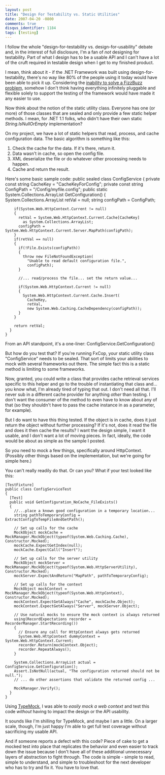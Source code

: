 ```yaml
---
layout: post
title: "Design For Testability vs. Static Utilities"
date: 2007-04-20 -0800
comments: true
disqus_identifier: 1184
tags: [testing]
---
```

I follow the whole "design-for-testability vs. design-for-usability"
debate and, in the interest of full disclosure, I'm a fan of *not*
designing for testability. Part of what I design has to be a usable API
and I can't have a lot of the cruft required in testable design when I
get to my finished product.

 I mean, think about it - if the .NET Framework was built using
design-for-testability, there's no way like 80% of the people using it
today would have been able to pick it up. Considering the [inability to
solve a FizzBuzz
problem](http://www.codinghorror.com/blog/archives/000781.html), somehow
I don't think having everything infinitely pluggable and flexible solely
to support the testing of the framework would have made it any easier to
use.

 Now think about the notion of the static utility class. Everyone has
one (or more) of those classes that are sealed and only provide a few
static helper methods. I mean, for .NET 1.1 folks, who didn't have their
own static *String.IsNullOrEmpty* implementation?

 On my project, we have a lot of static helpers that read, process, and
cache configuration data. The basic algorithm is something like this:

1. Check the cache for the data. If it's there, return it.
2. Data wasn't in cache, so open the config file.
3. XML deserialize the file or do whatever other processing needs to
    happen.
4. Cache and return the result.

 Here's some basic sample code:
    public sealed class ConfigService
    {
      private const string CacheKey = "CacheKeyForConfig";
      private const string ConfigPath = "/Config/myfile.config";
      public static System.Collections.ArrayList GetConfiguration()
      {
        System.Collections.ArrayList retVal = null;
        string configPath = ConfigPath;

        if(System.Web.HttpContext.Current != null)
        {
          retVal = System.Web.HttpContext.Current.Cache[CacheKey]
            as System.Collections.ArrayList;
          configPath = System.Web.HttpContext.Current.Server.MapPath(configPath);
        }
        if(retVal == null)
        {
          if(!File.Exists(configPath))
          {
            throw new FileNotFoundException(
              "Unable to read default configuration file.",
              configPath);
          }

          //... read/process the file... set the return value...

          if(System.Web.HttpContext.Current != null)
          {
            System.Web.HttpContext.Current.Cache.Insert(
              CacheKey,
              retVal,
              new System.Web.Caching.CacheDependency(configPath));
          }
        }

        return retVal;
      }
    }

 From an API standpoint, it's a one-liner:
ConfigService.GetConfiguration()

 But how do you test that? If you're running FxCop, your static utility
class "ConfigService" needs to be sealed. That sort of limits your
abilities to mock with several frameworks out there. The simple fact
this is a static method is limiting to some frameworks.

 Now, granted, you could write a class that provides cache retrieval
services specific to this helper and go to the trouble of instantiating
that class and... you know what, I'm already tired of typing that out. I
don't need all that. I'll never sub in a different cache provider for
anything *other* than testing. I don't want the consumer of the method
to even have to know about any of that (so they shouldn't have to pass
the cache instance in as a parameter, for example).

 But I do want to have this thing tested. If the object is in cache,
does it just return the object without further processing? If it's not,
does it read the file and does it then cache the results? I want the
design simple, I want it usable, and I don't want a lot of moving
pieces. In fact, ideally, the code would be about as simple as the
sample I posted.

 So you need to mock a few things, specifically around HttpContext.
(Possibly other things based on the implementation, but we're going for
simple here.)

 You can't really readily do that. Or can you? What if your test looked
like this:

    [TestFixture]
    public class ConfigServiceTest
    {
      [Test]
      public void GetConfiguration_NoCache_FileExists()
      {
        //...place a known good configuration in a temporary location...
        string pathToTemporaryConfig = ExtractConfigToTempFileAndGetPath();

        // Set up calls for the cache
        MockObject mockCache = MockManager.MockObject(typeof(System.Web.Caching.Cache), Constructor.Mocked);
        mockCache.ExpectGetIndex(null);
        mockCache.ExpectCall("Insert");

        // Set up calls for the server utility
        MockObject mockServer = MockManager.MockObject(typeof(System.Web.HttpServerUtility), Constructor.Mocked);
        mockServer.ExpectAndReturn("MapPath", pathToTemporaryConfig);

        // Set up calls for the context
        MockObject mockContext = MockManager.MockObject(typeof(System.Web.HttpContext), Constructor.Mocked);
        mockContext.ExpectGetAlways("Cache", mockCache.Object);
        mockContext.ExpectGetAlways("Server", mockServer.Object);

        // Use natural mocks to ensure the mock context is always returned
        using(RecordExpectations recorder = RecorderManager.StartRecording())
        {
          // Ensure any call for HttpContext always gets returned
          System.Web.HttpContext dummyContext = System.Web.HttpContext.Current;
          recorder.Return(mockContext.Object);
          recorder.RepeatAlways();
        }

        System.Collections.ArrayList actual = ConfigService.GetConfiguration();
        Assert.IsNotNull(actual, "The configuration returned should not be null.");
        // ... do other assertions that validate the returned config ...

        MockManager.Verify();
      }
    }

 Using [TypeMock](http://www.typemock.com), I was able to *easily mock a
web context* and test this code *without* having to impact the design or
the API usability.

 It sounds like I'm shilling for TypeMock, and maybe I am a little. On a
larger scale, though, I'm just happy I'm able to get full test coverage
without sacrificing my usable API.

 And if someone reports a defect with this code? Piece of cake to get a
mocked test into place that replicates the behavior and even easier to
track down the issue because I don't have all of these additional
unnecessary layers of abstraction to fight through. The code is simple -
simple to read, simple to understand, and simple to troubleshoot for the
next developer who has to try and fix it. You have to love that.
